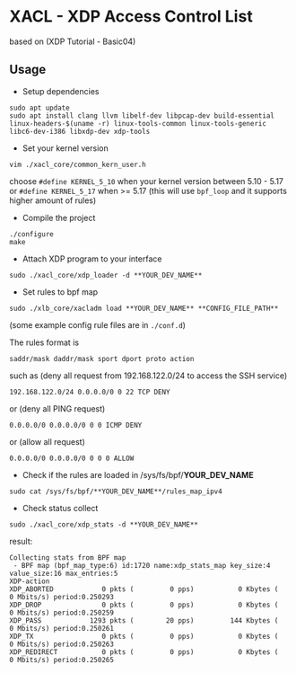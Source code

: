 # XACL - XDP Access Control List

based on (XDP Tutorial - Basic04)

## Usage

- Setup dependencies

```
sudo apt update
sudo apt install clang llvm libelf-dev libpcap-dev build-essential linux-headers-$(uname -r) linux-tools-common linux-tools-generic libc6-dev-i386 libxdp-dev xdp-tools
```

- Set your kernel version

```
vim ./xacl_core/common_kern_user.h
```

choose `#define KERNEL_5_10` when your kernel version between 5.10 - 5.17
or `#define KERNEL_5_17` when >= 5.17 (this will use `bpf_loop` and it supports higher amount of rules)

- Compile the project

```
./configure
make
```

- Attach XDP program to your interface

```
sudo ./xacl_core/xdp_loader -d **YOUR_DEV_NAME**
```

- Set rules to bpf map

```
sudo ./xlb_core/xacladm load **YOUR_DEV_NAME** **CONFIG_FILE_PATH**
```

(some example config rule files are in `./conf.d`)

The rules format is

```
saddr/mask daddr/mask sport dport proto action
```

such as (deny all request from 192.168.122.0/24 to access the SSH service)

```
192.168.122.0/24 0.0.0.0/0 0 22 TCP DENY
```

or (deny all PING request)
```
0.0.0.0/0 0.0.0.0/0 0 0 ICMP DENY
```

or (allow all request)
```
0.0.0.0/0 0.0.0.0/0 0 0 0 ALLOW
```

- Check if the rules are loaded in /sys/fs/bpf/**YOUR_DEV_NAME**

```
sudo cat /sys/fs/bpf/**YOUR_DEV_NAME**/rules_map_ipv4
```

- Check status collect

```
sudo ./xacl_core/xdp_stats -d **YOUR_DEV_NAME**
```

result:

```
Collecting stats from BPF map
 - BPF map (bpf_map_type:6) id:1720 name:xdp_stats_map key_size:4 value_size:16 max_entries:5
XDP-action  
XDP_ABORTED            0 pkts (         0 pps)           0 Kbytes (     0 Mbits/s) period:0.250293
XDP_DROP               0 pkts (         0 pps)           0 Kbytes (     0 Mbits/s) period:0.250259
XDP_PASS            1293 pkts (        20 pps)         144 Kbytes (     0 Mbits/s) period:0.250261
XDP_TX                 0 pkts (         0 pps)           0 Kbytes (     0 Mbits/s) period:0.250263
XDP_REDIRECT           0 pkts (         0 pps)           0 Kbytes (     0 Mbits/s) period:0.250265
```



